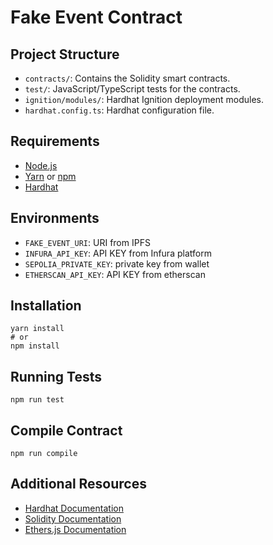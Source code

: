 # Fake Event Contract

## Project Structure

- `contracts/`: Contains the Solidity smart contracts.
- `test/`: JavaScript/TypeScript tests for the contracts.
- `ignition/modules/`: Hardhat Ignition deployment modules.
- `hardhat.config.ts`: Hardhat configuration file.

## Requirements

- [Node.js](https://nodejs.org/)
- [Yarn](https://yarnpkg.com/) or [npm](https://www.npmjs.com/)
- [Hardhat](https://hardhat.org/)

## Environments

- `FAKE_EVENT_URI`: URI from IPFS
- `INFURA_API_KEY`: API KEY from Infura platform
- `SEPOLIA_PRIVATE_KEY`: private key from wallet
- `ETHERSCAN_API_KEY`: API KEY from etherscan

## Installation

```shell
yarn install
# or
npm install
```

## Running Tests

```shell
npm run test
```

## Compile Contract

```shell
npm run compile
```

## Additional Resources

- [Hardhat Documentation](https://hardhat.org/getting-started/)
- [Solidity Documentation](https://docs.soliditylang.org/)
- [Ethers.js Documentation](https://docs.ethers.org/)
